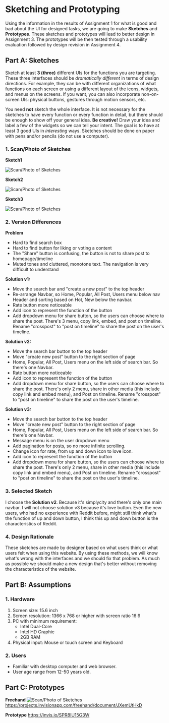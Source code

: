 # Sketching and Prototyping
Using the information in the results of Assignment 1 for what is good and bad about the UI for designed tasks, we are going to make **Sketches** and **Prototypes**. These sketches and prototypes will lead to better design in Assignment 3. The prototypes will be then tested through a usability evaluation followed by design revision in Assignment 4.

## Part A: Sketches
Sketch at least **3 (three)** different UIs for the functions you are targeting. These three interfaces should be _dramatically different_ in terms of design directions. For example, they can be with different organizations of what functions on each screen or using a different layout of the icons, widgets, and menus on the screens. If you want, you can also incorporate non-on-screen UIs: physical buttons, gestures through motion sensors, etc.

You need **not** sketch the whole interface. It is not necessary for the sketches to have every function or every function in detail, but there should be enough to show off your general idea. **Be creative!** Draw your idea and label a few of the widgets so we can tell your intent. The goal is to have at least 3 good UIs in *interesting* ways. Sketches should be done on paper with pens and/or pencils (do not use a computer).

### 1. Scan/Photo of Sketches

**Sketch1**

![Scan/Photo of Sketches](img/sketch1.jpg)

**Sketch2**

![Scan/Photo of Sketches](img/sketch2.jpg)

**Sketch3**

![Scan/Photo of Sketches](img/sketch3.jpg)

### 2. Version Differences

**Problem**
- Hard to find search box
- Hard to find button for liking or voting a content
- The "Share" button is confusing, the button is not to share post to homepage/timeline
- Muted tones and cluttered, monotone text. The navigation is very difficult to understand


**Solution v1:**
- Move the search bar and "create a new post" to the top header
- Re-arrange Navbar, so Home, Popular, All Post, Users menu below nav Header and sorting based on Hot, New below the navbar.
- Rate button more noticeable
- Add icon to represent the function of the button
- Add dropdown menu for share button, so the users can choose where to share the post. There's 3 menu, copy link, embed, and post on timeline. Rename "crosspost" to "post on timeline" to share the post on the user's timeline.

**Solution v2:**
- Move the search bar button to the top header
- Move "create new post" button to the right section of page
- Home, Popular, All Post, Users menu on the left side of search bar. So there's one Navbar.
- Rate button more noticeable
- Add icon to represent the function of the button
- Add dropdown menu for share button, so the users can choose where to share the post. There's only 2 menu, share in other media (this include copy link and embed menu), and Post on timeline. Rename "crosspost" to "post on timeline" to share the post on the user's timeline.

**Solution v3:**
- Move the search bar button to the top header
- Move "create new post" button to the right section of page
- Home, Popular, All Post, Users menu on the left side of search bar. So there's one Navbar.
- Message menu is on the user dropdown menu
- Add pagination for posts, so no more infinite scrolling.
- Change icon for rate, from up and down icon to love icon.
- Add icon to represent the function of the button
- Add dropdown menu for share button, so the users can choose where to share the post. There's only 2 menu, share in other media (this include copy link and embed menu), and Post on timeline. Rename "crosspost" to "post on timeline" to share the post on the user's timeline.


### 3. Selected Sketch
I choose the **Solution v2**. Because it's simplycity and there's only one main navbar. I will not choose solution v3 because it's love button. Even the new users, who had no experience with Reddit before, might still think what's the function of up and down button, I think this up and down button is the characteristics of Reddit.

### 4. Design Rationale
These sketches are made by designer based on what users think or what users felt when using this website. By using these methods, we will know what's wrong with the interfaces and we should fix that problem. As much as possible we should make a new design that's better without removing the characteristics of the website.

## Part B: Assumptions
### 1. Hardware
1. Screen size: 15.6 inch
2. Screen resolution: 1366 x 768 or higher with screen ratio 16:9
3. PC with minimum requirement:
   - Intel Dual-Core
   - Intel HD Graphic
   - 2GB RAM
4. Physical input: Mouse or touch screen and Keyboard

### 2. Users
- Familiar with desktop computer and web browser.
- User age range from 12-50 years old.

## Part C: Prototypes
**Freehand**
![Scan/Photo of Sketches](img/freehand.jpg)
https://projects.invisionapp.com/freehand/document/JXemUtHkD

**Prototype**
https://invis.io/SPR8IU15G3W
